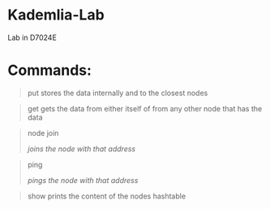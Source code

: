 # Kademlia-Lab
Lab in D7024E

# Commands:

> put <data>
stores the data internally and to the closest nodes

> get <data>
gets the data from either itself of from any other node that has the data

> node join <address>
joins the node with that address

> ping <address>
pings the node with that address

> show
prints the content of the nodes hashtable
